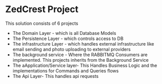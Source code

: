 # ZedCrest Project

This solution consists of 6 projects

- The Domain Layer - which is all Database Models
- The Persistence Layer - which controls access to DB
- The infrastructure Layer - which handles external infrastructure like email sending and photo uploading to external providers
- The background service - Where the RABBITMQ Consumers are implemented. This projects inherits from the Background Service
- The aApplication/Service layer- This Handles Business Logic and the implementations for  Commands and Queries flows
- The Api Layer- This handles api requests

